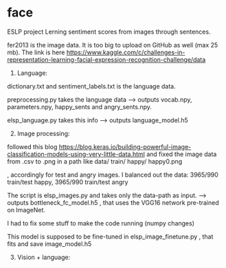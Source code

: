 # face
ESLP project
Lerning sentiment scores from images through sentences. 


fer2013 is the image data. It is too big to upload on GitHub as well (max 25 mb). The link is here https://www.kaggle.com/c/challenges-in-representation-learning-facial-expression-recognition-challenge/data

1. Language:

dictionary.txt and sentiment_labels.txt is the language data. 

preprocessing.py takes the language data
—> outputs vocab.npy, parameters.npy, happy_sents and angry_sents.npy. 

elsp_language.py takes this info
—> outputs language_model.h5


2. Image processing:

followed this blog https://blog.keras.io/building-powerful-image-classification-models-using-very-little-data.html 
and fixed the image data from .csv to .png in a path like data/
train/
happy/
happy0.png

, accordingly for test and angry images. 
I balanced out the data: 3965/990 train/test happy, 3965/990 train/test angry

The script is elsp_images.py and takes only the data-path as input.
—> outputs bottleneck_fc_model.h5 , that uses the VGG16 network pre-trained on ImageNet. 

I had to fix some stuff to make the code running (numpy changes) 

This model is supposed to be fine-tuned in elsp_image_finetune.py , that fits and save image_model.h5

3. Vision + language: 



